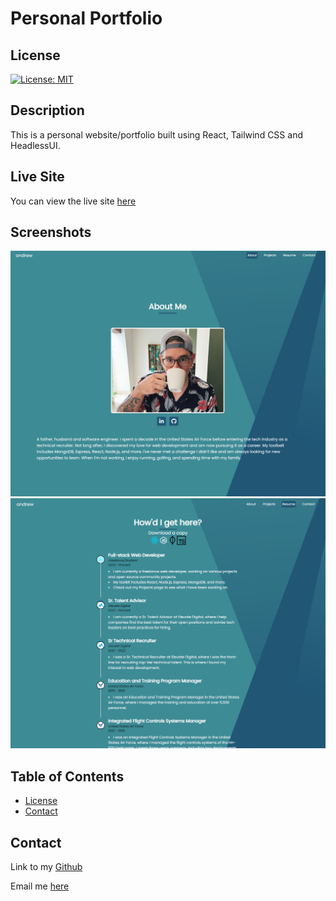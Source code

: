 
# Personal Portfolio

## License
[![License: MIT](https://img.shields.io/badge/License-MIT-yellow.svg)](https://opensource.org/licenses/MIT)

## Description
This is a personal website/portfolio built using React, Tailwind CSS and HeadlessUI.

## Live Site

You can view the live site [here](https://www.andrewmonson.net)

## Screenshots

![Screenshot](./src/assets/img/screenshot.png)
![Screenshot](./src/assets/img/screenshot2.png)

## Table of Contents
* [License](#license)
* [Contact](#contact)

## Contact
Link to my [Github](https://github.com/AndrewCMonson)

Email me [here](mailto:andrew.c.monson@gmail.com)